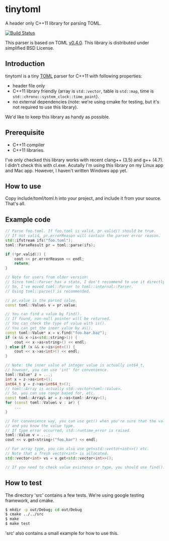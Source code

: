 # tinytoml

A header only C++11 library for parsing TOML.

[![Build Status](https://travis-ci.org/mayah/tinytoml.svg?branch=master)](https://travis-ci.org/mayah/tinytoml)

This parser is based on TOML [v0.4.0](https://github.com/toml-lang/toml/blob/master/versions/en/toml-v0.4.0.md).
This library is distributed under simplified BSD License.

## Introduction

tinytoml is a tiny [TOML](https://github.com/toml-lang/toml) parser for C++11 with following properties:
- header file only
- C++11 library friendly (array is `std::vector`, table is `std::map`, time is `std::chrono::system_clock::time_point`).
- no external dependencies (note: we're using cmake for testing, but it's not required to use this library).

We'd like to keep this library as handy as possible.

## Prerequisite

- C++11 compiler
- C++11 libraries.

I've only checked this library works with recent clang++ (3.5) and g++ (4.7). I didn't check this with cl.exe.
Acutally I'm using this library on my Linux app and Mac app. However, I haven't written Windows app yet.

## How to use

Copy include/toml/toml.h into your project, and include it from your source. That's all.

## Example code

```c++
// Parse foo.toml. If foo.toml is valid, pr.valid() should be true.
// If not valid, pr.errorReason will contain the parser error reason.
std::ifstream ifs("foo.toml");
toml::ParseResult pr = toml::parse(ifs);

if (!pr.valid()) {
    cout << pr.errorReason << endl;
    return;
}

// Note for users from older version:
// Since toml::Parser has a state, I don't recommend to use it directly any more.
// So, I've moved toml::Parser to toml::internal::Parser.
// Using toml::parse() is recommended.

// pr.value is the parsed value.
const toml::Value& v = pr.value;

// You can find a value by find().
// If found, non-null pointer will be returned.
// You can check the type of value with is().
// You can get the inner value by as().
const toml::Value* x = v.find("foo.bar.baz");
if (x && x->is<std::string>()) {
    cout << x->as<string>() << endl;
} else if (x && x->is<int>()) {
    cout << x->as<int>() << endl;
}

// Note: the inner value of integer value is actually int64_t,
// however, you can use 'int' for convenience.
toml::Value* z = ...;
int x = z->as<int>();
int64_t y = z->as<int64_t>();
// toml::Array is actually std::vector<toml::Value>.
// So, you can use range based for, etc.
const toml::Array& ar = z->as<toml::Array>();
for (const toml::Value& v : ar) {
    ...
}

// For convenience way, you can use get() when you're sure that the value exists
// and you know the value type.
// If type error occurred, std::runtime_error is raised.
toml::Value v = ...;
cout << v.get<string>("foo.bar") << endl;

// For array type, you can also use get<std::vector<int>>() etc.
// Note that a fresh vector<int> is allocated.
std::vector<int> vs = v.get<std::vector<int>>();

// If you need to check value existence or type, you should use find().
```

## How to test

The directory 'src' contains a few tests. We're using google testing framework, and cmake.

```sh
$ mkdir -p out/Debug; cd out/Debug
$ cmake ../../src
$ make
$ make test
```

'src' also contains a small example for how to use this.
